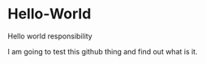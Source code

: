 # Hello-World
Hello world responsibility

I am going to test this github thing and find out what is it.
